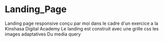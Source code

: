# Landing_Page
Landing page responsive conçu par moi dans le cadre d'un exercice a la Kinshasa Digital Academy 
Le landing est construit avec 
une grille css
les images adaptatives 
Du media query 

